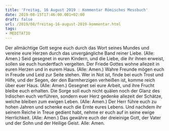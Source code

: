 ```yaml
---
title: 'Freitag, 16 August 2019 : Kommentar Römisches Messbuch'
date: 2019-08-15T17:46:00.001+02:00
draft: false
url: /2019/08/freitag-16-august-2019-kommentar.html
tags: 
- MEDITATIO
---
```


Der allmächtige Gott segne euch durch das Wort seines Mundes und vereine eure Herzen durch das unvergängliche Band reiner Liebe. (Alle: Amen.) Seid gesegnet in euren Kindern, und die Liebe, die ihr ihnen erweist, sollen sie euch hundertfach vergelten. Der Friede Gottes wohne allezeit in euren Herzen und in eurem Haus. (Alle: Amen.) Wahre Freunde mögen euch in Freude und Leid zur Seite stehen. Wer in Not ist, finde bei euch Trost und Hilfe, und der Segen, der den Barmherzigen verheißen ist, komme reich über euer Haus. (Alle: Amen.) Gesegnet sei eure Arbeit, und ihre Frucht bleibe euch erhalten. Die Sorge soll euch nicht quälen noch der Glanz des Irdischen euch verführen, sondern euer Herz gedenke allezeit der Schätze, welche bleiben zum ewigen Leben. (Alle: Amen.) Der Herr führe euch zu hohen Jahren und schenke euch die Ernte eures Lebens. Und nachdem ihr seinem Reiche in Treue gedient habt, nehme er euch auf in seine ewige Herrlichkeit. (Alle: Amen.) Das gewähre euch der dreieinige Gott, der Vater und der Sohn und der Heilige Geist. Alle: Amen.